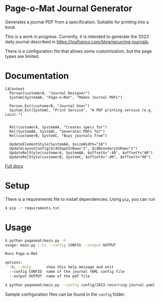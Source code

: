 # Page-o-Mat Journal Generator

Generates a journal PDF from a specification. Suitable for printing into a book.

This is a work in progress. Currently, it is intended to generate the 2023 daily journal described in https://loufranco.com/blog/recurring-journals.

There is a configuration file that allows some customization, but the
page types are limited.

# Documentation

```mermaid
C4Context
  Person(customerA, "Journal Designer")
  System(SystemAA, "Page-o-Mat", "Makes Journal PDFs")

  Person_Ext(customerB, "Journal User")
  System_Ext(SystemC, "Print Service", "A PDF printing service (e.g. LuLu).")
  

  Rel(customerA, SystemAA, "Creates specs for")
  Rel(SystemAA, SystemC, "Generates PDFs for")
  Rel(customerB, SystemC, "Buys journals from")

  UpdateElementStyle(SystemAA, $sizeWidth="10")
  UpdateLayoutConfig($c4ShapeInRow="2", $c4BoundaryInRow="1")
  UpdateRelStyle(customerA, SystemAA, $offsetX="-40", $offsetY="40")
  UpdateRelStyle(customerB, SystemC, $offsetX="-40", $offsetY="40")
```

[Full docs](docs)

# Setup

There is a requirements file to install dependencies. Using `pip`, you can run

```bash
$ pip -r requirements.txt
```

# Usage

```bash
$ python pageomat/main.py -h
usage: main.py [-h] --config CONFIG --output OUTPUT

Runs Page-o-Mat

options:
  -h, --help       show this help message and exit
  --config CONFIG  name of the journal YAML config file
  --output OUTPUT  name of the pdf file

$ python pageomat/main.py --config config/2023-recurring-journal.yaml --output 2023.pdf
```

Sample configuration files can be found in the `config` folder.
